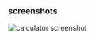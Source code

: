 ### screenshots
![calculator screenshot](https://user-images.githubusercontent.com/95859352/169339119-94004903-cf4e-4813-aa1f-700323428085.png)
